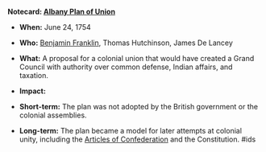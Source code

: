 **Notecard: [Albany Plan of Union](./../Albany-Plan-of-Union/)**

* **When:** June 24, 1754
* **Who:** [Benjamin Franklin](./../Benjamin-Franklin/), Thomas Hutchinson, James De Lancey
* **What:** A proposal for a colonial union that would have created a Grand Council with authority over common defense, Indian affairs, and taxation.
* **Impact:**

 * **Short-term:** The plan was not adopted by the British government or the colonial assemblies.
 * **Long-term:** The plan became a model for later attempts at colonial unity, including the [Articles of Confederation](./../Articles-of-Confederation/) and the Constitution.
#ids